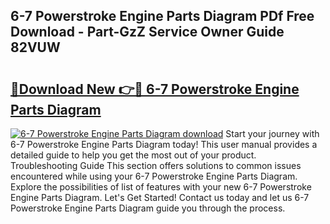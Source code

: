## 6-7 Powerstroke Engine Parts Diagram PDf Free Download - Part-GzZ Service Owner Guide 82VUW

# <h2><a href="http://dfoj8tf.blite.top/?on=6-7+Powerstroke+Engine+Parts+Diagram">🔗Download New 👉🔴 6-7 Powerstroke Engine Parts Diagram</a></h2>

[![6-7 Powerstroke Engine Parts Diagram download](https://i.imgur.com/lujVjoI.png)](http://dfoj8tf.blite.top/?on=6-7+Powerstroke+Engine+Parts+Diagram)
Start your journey with 6-7 Powerstroke Engine Parts Diagram today! This user manual provides a detailed guide to help you get the most out of your product. Troubleshooting Guide This section offers solutions to common issues encountered while using your 6-7 Powerstroke Engine Parts Diagram. Explore the possibilities of list of features with your new 6-7 Powerstroke Engine Parts Diagram. Let's Get Started! Contact us today and let us 6-7 Powerstroke Engine Parts Diagram guide you through the process.
